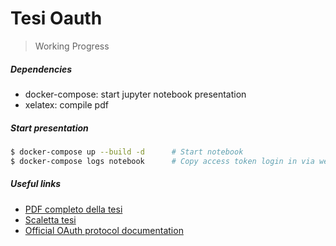 # Tesi Oauth
> Working Progress

##### Dependencies
* docker-compose: start jupyter notebook presentation
* xelatex: compile pdf

##### Start presentation
```sh
$ docker-compose up --build -d      # Start notebook
$ docker-compose logs notebook      # Copy access token login in via web
```

##### Useful links
* [PDF completo della tesi](./res/oauth2.pdf)
* [Scaletta tesi](./scaletta.md)
* [Official OAuth protocol documentation](https://oauth.net/2/)
